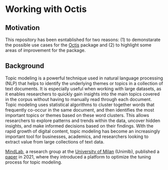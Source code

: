 # Working with Octis

## Motivation

This repository has been esntablished for two reasons: (1) to demonstarate the possible use cases for the [Octis](https://github.com/MIND-Lab/OCTIS/) package and (2) to highlight some areas of improvement for the package.

## Background

Topic modeling is a powerful technique used in natural language processing (NLP) that helps to identify the underlying themes or topics in a collection of text documents. It is especially useful when working with large datasets, as it enables researchers to quickly gain insights into the main topics covered in the corpus without having to manually read through each document. Topic modeling uses statistical algorithms to cluster together words that frequently co-occur in the same document, and then identifies the most important topics or themes based on these word clusters. This allows researchers to explore patterns and trends within the data, uncover hidden insights, and make informed decisions based on their findings. With the rapid growth of digital content, topic modeling has become an increasingly important tool for businesses, academics, and researchers looking to extract value from large collections of text data.

[MindLab](https://github.com/MIND-Lab/OCTIS), a research group at the [University of Milan](https://www.unimib.it/) (Unimlb), published a [paper](https://aclanthology.org/2021.eacl-demos.31.pdf) in 2021, where they introduced a platform to optimize the tuning process for topic modeling. 